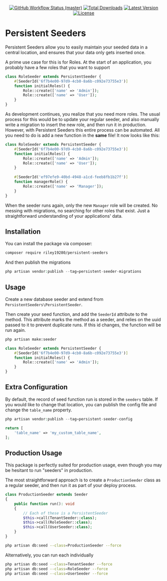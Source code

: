 

<p align="center">
    <p align="center">
        <a href="https://github.com/riley19280/code-stencil/actions"><img alt="GitHub Workflow Status (master)" src="https://img.shields.io/github/actions/workflow/status/riley19280/persistent-seeders/run-tests.yml?branch=main&label=Tests"></a>
        <a href="https://packagist.org/packages/riley19280/persistent-seeders"><img alt="Total Downloads" src="https://img.shields.io/packagist/dt/riley19280/persistent-seeders"></a>
        <a href="https://packagist.org/packages/riley19280/persistent-seeders"><img alt="Latest Version" src="https://img.shields.io/packagist/v/riley19280/persistent-seeders"></a>
        <a href="https://packagist.org/packages/riley19280/persistent-seeders"><img alt="License" src="https://img.shields.io/packagist/l/riley19280/persistent-seeders"></a>
    </p>
</p>


# Persistent Seeders

Persistent Seeders allow you to easily maintain your seeded data in a central location, and ensures that your data only gets inserted once.

A prime use case for this is for Roles. At the start of an application, you probably have a few roles that you want to support

```php
class RoleSeeder extends PersistentSeeder {
    #[SeederId('6f7b4e00-97d9-4cb0-8a6b-c092e73755e3')]
    function initialRoles() {
        Role::create(['name' => 'Admin']);
        Role::create(['name' => 'User']);
    }
}
```

As development continues, you realize that you need more roles. The usual process for this would be to update your regular seeder, 
and also manually write a migration to insert the new role, and then run it in production. However, with Persistent Seeders this entire process can be automated. 
All you need to do is add a new function in the **same** file! It now looks like this:

```php
class RoleSeeder extends PersistentSeeder {
    #[SeederId('6f7b4e00-97d9-4cb0-8a6b-c092e73755e3')]
    function initialRoles() {
        Role::create(['name' => 'Admin']);
        Role::create(['name' => 'User']);
    }
    
    #[SeederId('ef97efe9-40bd-4948-a1cd-feeb8fb1b27f')]
    function managerRole() {
        Role::create(['name' => 'Manager']);
    }
}
```

When the seeder runs again, only the new `Manager` role will be created. No messing with migrations, no searching for other roles that exist. 
Just a straightforward understanding of your applications' data.

## Installation

You can install the package via composer:

```bash
composer require riley19280/persistent-seeders
```

And then publish the migrations

```php
php artisan vendor:publish --tag=persistent-seeder-migrations
```

## Usage

Create a new database seeder and extend from `PersistentSeeders\PersistentSeeder`.

Then create your seed function, and add the `SeederId` attribute to the method.
This attribute marks the method as a seeder, and relies on the uuid passed to it to prevent duplicate runs. 
If this id changes, the function will be run again.

```bash
php artisan make:seeder
```

```php
class RoleSeeder extends PersistentSeeder {
    #[SeederId('6f7b4e00-97d9-4cb0-8a6b-c092e73755e3')]
    function initialRoles() {
        Role::create(['name' => 'Admin']);
    }
}
```

## Extra Configuration

By default, the record of seed function run is stored in the `seeders` table. If you would like to change that location,
you can publish the config file and change the `table_name` property.

```php
php artisan vendor:publish --tag=persistent-seeder-config
```

```php
return [
    'table_name' => 'my_custom_table_name',
];
```

## Production Usage

This package is perfectly suited for production usage, even though you may be hesitant to run "seeders" in production.

The most straightforward approach is to create a `ProductionSeeder` class as a regular seeder,
and then run it as part of your deploy process.

```php
class ProductionSeeder extends Seeder
{
    public function run(): void
    {
        // Each of these is a PersistentSeeder
        $this->call(TenantSeeder::class);
        $this->call(RoleSeeder::class);
        $this->call(UserSeeder::class);
    }
}
```

```bash
php artisan db:seed --class=ProductionSeeder --force
```

Alternatively, you can run each individually

```bash
php artisan db:seed --class=TenantSeeder --force
php artisan db:seed --class=RoleSeeder --force
php artisan db:seed --class=UserSeeder --force
```
